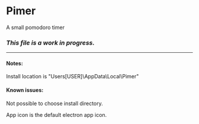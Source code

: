 # Pimer
A small pomodoro timer

### *This file is a work in progress.*
---

#### Notes:
Install location is "Users\[USER]\AppData\Local\Pimer"

#### Known issues:
Not possible to choose install directory.

App icon is the default electron app icon.
